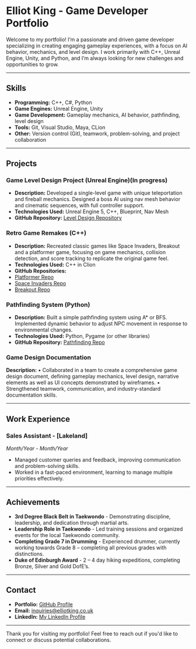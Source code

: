 # Elliot King - Game Developer Portfolio

Welcome to my portfolio! I’m a passionate and driven game developer specializing in creating engaging gameplay experiences, with a focus on AI behavior, mechanics, and level design. I work primarily with C++, Unreal Engine, Unity, and Python, and I’m always looking for new challenges and opportunities to grow.

---

## Skills

- **Programming:** C++, C#, Python
- **Game Engines:** Unreal Engine, Unity
- **Game Development:** Gameplay mechanics, AI behavior, pathfinding, level design
- **Tools:** Git, Visual Studio, Maya, CLion
- **Other:** Version control (Git), teamwork, problem-solving, and project collaboration

---

## Projects

### **Game Level Design Project (Unreal Engine)(In progress)**
- **Description:** Developed a single-level game with unique teleportation and fireball mechanics. Designed a boss AI using nav mesh behavior and cinematic sequences, with full controller support.
- **Technologies Used:** Unreal Engine 5, C++, Blueprint, Nav Mesh
- **GitHub Repository:** [Level Design Repository]((https://github.com/UWE-GPP-23-24/gpp-project-assignment-X-Critix-X))

### **Retro Game Remakes (C++)**
- **Description:** Recreated classic games like Space Invaders, Breakout and a platformer game, focusing on game mechanics, collision detection, and score tracking to replicate the original game feel.
- **Technologies Used:** C++ in Clion
- **GitHub Repositories:** 
- [Platformer Repo](https://github.com/X-Critix-X/PlatformerGame)
- [Space Invaders Repo](https://github.com/UWEGames-GiC/space-invaders-23-24-X-Critix-X)
- [Breakout Repo](https://github.com/UWEGames-GiC/breakout-23-24-X-Critix-X)

### **Pathfinding System (Python)**
- **Description:** Built a simple pathfinding system using A* or BFS. Implemented dynamic behavior to adjust NPC movement in response to environmental changes.
- **Technologies Used:** Python, Pygame (or other libraries)
- **GitHub Repository:** [Pathfinding Repo](https://github.com/UWEGames-GT101/grid-based-game-X-Critix-X)

### **Game Design Documentation** 
**Description:**
•	Collaborated in a team to create a comprehensive game design document, defining gameplay mechanics, level design, narrative elements as well as UI concepts demonstrated by wireframes.
•	Strengthened teamwork, communication, and industry-standard documentation skills.


---

## Work Experience

### **Sales Assistant** - [Lakeland]
*Month/Year - Month/Year*
- Managed customer queries and feedback, improving communication and problem-solving skills.
- Worked in a fast-paced environment, learning to manage multiple priorities effectively.

---

## Achievements

- **3rd Degree Black Belt in Taekwondo** - Demonstrating discipline, leadership, and dedication through martial arts.
- **Leadership Role in Taekwondo** - Led training sessions and organized events for the local Taekwondo community.
- **Completing Grade 7 in Drumming** - Experienced drummer, currently working towards Grade 8 – completing all previous grades with distinctions.
- **Duke of Edinburgh Award** -  2 – 4 day hiking expeditions, completing Bronze, Silver and Gold DofE’s.

---

## Contact

- **Portfolio:** [GitHub Profile](https://github.com/YourUsername)
- **Email:** [inquiries@elliotking.co.uk](mailto:inquiries@elliotking.co.uk)
- **LinkedIn:** [My LinkedIn Profile](https://www.linkedin.com/in/elliot-king-31a41b214/)

---

Thank you for visiting my portfolio! Feel free to reach out if you'd like to connect or discuss potential collaborations.
